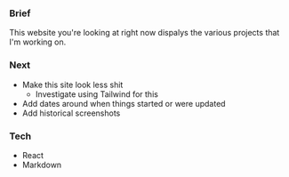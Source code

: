 ### Brief

This website you're looking at right now dispalys the various projects that I'm working on.

### Next

* Make this site look less shit
    * Investigate using Tailwind for this
* Add dates around when things started or were updated
* Add historical screenshots


### Tech

* React
* Markdown